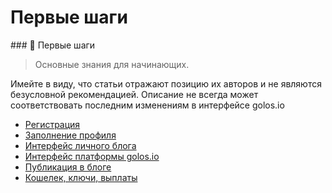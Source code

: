 # Первые шаги

\#\#\# 🚀 Первые шаги

> Основные знания для начинающих.

Имейте в виду, что статьи отражают позицию их авторов и не являются безусловной рекомендацией. Описание не всегда может соответствовать последним изменениям в интерфейсе golos.io

* [Регистрация](registratsiya.md)
* [Заполнение профиля](zapolnenie-profilya.md)
* [Интерфейс личного блога](interfeis-lichnogo-bloga.md)
* [Интерфейс платформы golos.io](interfeis-golosio.md)
* [Публикация в блоге](https://github.com/golos-blockchain/wiki/tree/3dbb2f2a042981607f6ae50283ab37510a67a70d/1-introduction/posting.html)
* [Кошелек, ключи, выплаты](koshelek-klyuchi-viplati.md)

